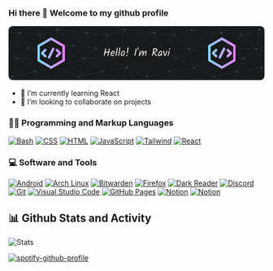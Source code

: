 ### Hi there 👋 Welcome to my github profile
![Banner](https://github.com/TheXro/TheXro/blob/ab2b3ccdd246988854087b7a66531e506e12ac98/github-header-image.png)



<!--
**strange605/strange605** is a ✨ _special_ ✨ repository because its `README.md` (this file) appears on your GitHub profile.

Here are some ideas to get you started:-->

- 🌱 I’m currently learning React
- 👯 I’m looking to collaborate on projects


<h3>👨‍💻 Programming and Markup Languages</h3>
<p>
  <a href=""><img alt="Bash" src="https://img.shields.io/badge/Bash-121011.svg?logo=gnu-bash&logoColor=white"></a>
  <a href=""><img alt="CSS" src="https://img.shields.io/badge/CSS-1572B6.svg?logo=css3&logoColor=white"></a>
      <a href=""><img alt="HTML" src="https://img.shields.io/badge/HTML-E34F26.svg?logo=html5&logoColor=white"></a>
      <a href=""><img alt="JavaScript" src="https://img.shields.io/badge/JavaScript-F7DF1E.svg?logo=javascript&logoColor=black"></a>
        <a href=""><img alt="Tailwind" src="https://custom-icon-badges.demolab.com/badge/tailwind-007396.svg?logo=tailwind&logoColor=white"></a>
      <a href=""><img alt="React" src="https://img.shields.io/badge/React-43853D.svg?logo=react&logoColor=white"></a>
</p>



<h3>💻 Software and Tools</h3>

  <p>
      <a href="#"><img alt="Android" src="https://img.shields.io/badge/Android-3DDC84?logo=android&logoColor=white"></a>
      <a href="#"><img alt="Arch Linux" src="https://img.shields.io/badge/Arch%20Linux-1793D1.svg?logo=arch-linux&logoColor=white"></a>
      <a href="#"><img alt="Bitwarden" src="https://img.shields.io/badge/-Bitwarden-175DDC?logo=bitwarden&logoColor=white"></a>
      <a href="#"><img alt="Firefox" src="https://img.shields.io/badge/Firefox-FF7139?logoColor=white"></a>
      <a href="#"><img alt="Dark Reader" src="https://img.shields.io/badge/-Dark%20Reader-141E24?logo=dark-reader&logoColor=white"></a>
      <a href="#"><img alt="Discord" src="https://img.shields.io/badge/-Discord-5865F2.svg?logo=discord&logoColor=white"></a>
      <a href="#"><img alt="Git" src="https://img.shields.io/badge/Git-F05033.svg?logo=git&logoColor=white"></a>
      <a href="#"><img alt="Visual Studio Code" src="https://img.shields.io/badge/Visual%20Studio%20Code-0078d7.svg?logo=visual-studio-code&logoColor=white"></a>
      <a href="#"><img alt="GitHub Pages" src="https://img.shields.io/badge/GitHub%20Pages-327FC7.svg?logo=github&logoColor=white"></a>
      <a href="#"><img alt="Notion" src="https://img.shields.io/badge/Notion-010101.svg?logo=notion&logoColor=white"></a>
      <a href="#"><img alt="Notion" src="https://img.shields.io/badge/Telegram-2CA5E0?style=for-the-badge&logo=telegram&logoColor=white"></a>
      
    
  </p>
 <summary><h2>📊 Github Stats and Activity</h2></summary>

![Stats](http://github-profile-summary-cards.vercel.app/api/cards/profile-details?username=TheXro&theme=tokyonight)

<!-- GitHub Readme Streak Stats - https://github.com/TheXro/github-readme-streak-stats -->
  <p>
<!--     <a href="https://github.com/TheXro/github-readme-streak-stats">
      <img title="🔥 Get streak stats for your profile at git.io/streak-stats" alt="TheXro's streak" src="https://streak-stats.demolab.com/?user=TheXro&theme=monokai-metallian&hide_border=true"/>
    </a> -->
<!--     <p>🔥 Get streak stats for your profile at <a href="https://git.io/streak-stats">git.io/streak-stats</a></p> -->
  </p>

[![spotify-github-profile](https://spotify-github-profile.vercel.app/api/view?uid=s7iw1dg89pjueom4z1jcp2owi&cover_image=true&theme=natemoo-re&show_offline=false&background_color=121212&interchange=false&bar_color=53b14f&bar_color_cover=false)](https://github.com/kittinan/spotify-github-profile)

